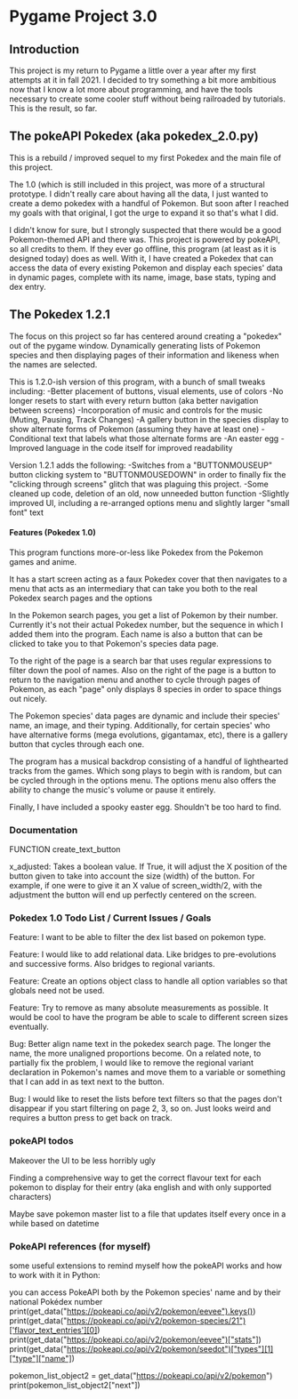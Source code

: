 # Pygame Project 3.0

## Introduction

This project is my return to Pygame a little over a year after my first attempts at it in fall 2021. I decided to try 
something a bit more ambitious now that I know a lot more about programming, and have the tools necessary to create 
some cooler stuff without being railroaded by tutorials. This is the result, so far. 

## The pokeAPI Pokedex (aka pokedex_2.0.py)

This is a rebuild / improved sequel to my first Pokedex and the main file of this project. 

The 1.0 (which is still included in this project, was more of a structural prototype. I didn't really care about having 
all the data, I just wanted to create a demo pokedex with a handful of Pokemon. But soon after I reached my goals with
that original, I got the urge to expand it so that's what I did. 

I didn't know for sure, but I strongly suspected that there would be a good Pokemon-themed API and there was. This 
project is powered by pokeAPI, so all credits to them. If they ever go offline, this program (at least as it is
designed today) does as well. With it, I have created a Pokedex that can access the data of every existing Pokemon
and display each species' data in dynamic pages, complete with its name, image, base stats, typing and dex entry.

## The Pokedex 1.2.1 

The focus on this project so far has centered around creating a "pokedex" out of the pygame window. Dynamically 
generating lists of Pokemon species and then displaying pages of their information and likeness when the names are
selected.

This is 1.2.0-ish version of this program, with a bunch of small tweaks including:
    -Better placement of buttons, visual elements, use of colors
    -No longer resets to start with every return button (aka better navigation between screens)
    -Incorporation of music and controls for the music (Muting, Pausing, Track Changes)
    -A gallery button in the species display to show alternate forms of Pokemon (assuming they have at least one)
    -Conditional text that labels what those alternate forms are
    -An easter egg 
    -Improved language in the code itself for improved readability

Version 1.2.1 adds the following:
    -Switches from a "BUTTONMOUSEUP" button clicking system to "BUTTONMOUSEDOWN" in order to finally fix the 
    "clicking through screens" glitch that was plaguing this project. 
    -Some cleaned up code, deletion of an old, now unneeded button function
    -Slightly improved UI, including a re-arranged options menu and slightly larger "small font" text

#### Features (Pokedex 1.0)

This program functions more-or-less like Pokedex from the Pokemon games and anime. 

It has a start screen acting as a faux Pokedex cover that then navigates to a menu that acts as an intermediary 
that can take you both to the real Pokedex search pages and the options

In the Pokemon search pages, you get a list of Pokemon by their number. Currently it's not their actual Pokedex number,
but the sequence in which I added them into the program. Each name is also a button that can be clicked to take you
to that Pokemon's species data page. 

To the right of the page is a search bar that uses regular expressions to filter down the pool of names. Also on the
right of the page is a button to return to the navigation menu and another to cycle through pages of Pokemon, as each
"page" only displays 8 species in order to space things out nicely. 

The Pokemon species' data pages are dynamic and include their species' name, an image, and their typing. Additionally,
for certain species' who have alternative forms (mega evolutions, gigantamax, etc), there is a gallery button that 
cycles through each one. 

The program has a musical backdrop consisting of a handful of lighthearted tracks from the games. Which song plays 
to begin with is random, but can be cycled through in the options menu. The options menu also offers the ability to
change the music's volume or pause it entirely.

Finally, I have included a spooky easter egg. Shouldn't be too hard to find.

### Documentation

FUNCTION create_text_button

x_adjusted: Takes a boolean value. If True, it will adjust the X position of the button given to take into account
the size (width) of the button. For example, if one were to give it an X value of screen_width/2, with the adjustment
the button will end up perfectly centered on the screen. 

### Pokedex 1.0 Todo List / Current Issues / Goals

Feature: I want to be able to filter the dex list based on pokemon type.

Feature: I would like to add relational data. Like bridges to pre-evolutions and successive forms. Also bridges to 
regional variants.

Feature: Create an options object class to handle all option variables so that globals need not be used.

Feature: Try to remove as many absolute measurements as possible. It would be cool to have the program be able to scale
to different screen sizes eventually.

Bug: Better align name text in the pokedex search page. The longer the name, the more unaligned proportions become.
On a related note, to partially fix the problem, I would like to remove the regional variant declaration in Pokemon's
names and move them to a variable or something that I can add in as text next to the button. 

Bug: I would like to reset the lists before text filters so that the pages don't disappear if you start filtering on
page 2, 3, so on. Just looks weird and requires a button press to get back on track.

### pokeAPI todos

Makeover the UI to be less horribly ugly

Finding a comprehensive way to get the correct flavour text for each pokemon to display for their entry 
(aka english and with only supported characters)

Maybe save pokemon master list to a file that updates itself every once in a while based on datetime

### PokeAPI references (for myself)

some useful extensions to remind myself how the pokeAPI works and how to work with it in Python:

you can access PokeAPI both by the Pokemon species' name and by their national Pokédex number
print(get_data("https://pokeapi.co/api/v2/pokemon/eevee").keys())
print(get_data("https://pokeapi.co/api/v2/pokemon-species/21")['flavor_text_entries'][0])
print(get_data("https://pokeapi.co/api/v2/pokemon/eevee")["stats"])
print(get_data("https://pokeapi.co/api/v2/pokemon/seedot")["types"][1]["type"]["name"])

pokemon_list_object2 = get_data("https://pokeapi.co/api/v2/pokemon")
print(pokemon_list_object2["next"])

